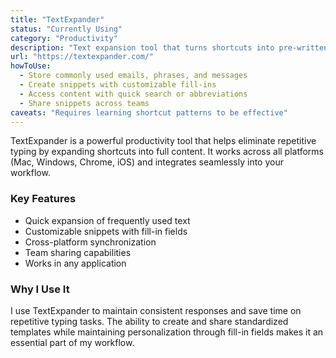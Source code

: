 ```yaml
---
title: "TextExpander"
status: "Currently Using"
category: "Productivity"
description: "Text expansion tool that turns shortcuts into pre-written content"
url: "https://textexpander.com/"
howToUse:
  - Store commonly used emails, phrases, and messages
  - Create snippets with customizable fill-ins
  - Access content with quick search or abbreviations
  - Share snippets across teams
caveats: "Requires learning shortcut patterns to be effective"
---
```


TextExpander is a powerful productivity tool that helps eliminate repetitive typing by expanding shortcuts into full content. It works across all platforms (Mac, Windows, Chrome, iOS) and integrates seamlessly into your workflow.

### Key Features

- Quick expansion of frequently used text
- Customizable snippets with fill-in fields
- Cross-platform synchronization
- Team sharing capabilities
- Works in any application

### Why I Use It

I use TextExpander to maintain consistent responses and save time on repetitive typing tasks. The ability to create and share standardized templates while maintaining personalization through fill-in fields makes it an essential part of my workflow. 